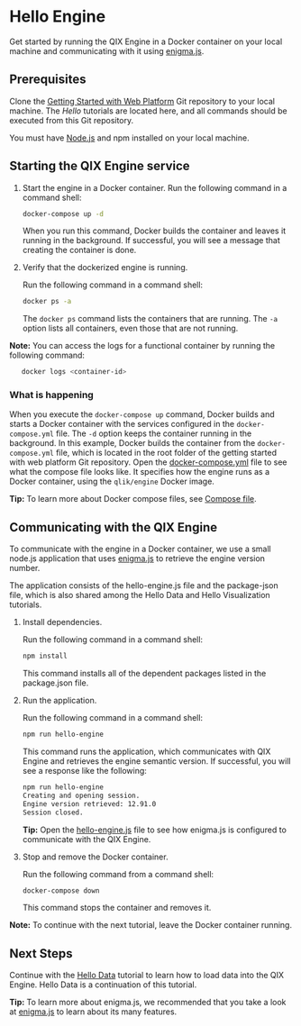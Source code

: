 # Hello Engine

Get started by running the QIX Engine in a Docker container on your local machine and communicating with it using [enigma.js](https://github.com/qlik-oss/enigma.js).

## Prerequisites

Clone the
[Getting Started with Web Platform](https://github.com/qlik-ea/getting-started-with-web-platform)
Git repository to your local machine. The *Hello* tutorials are located here,
and all commands should be executed from this Git repository.

You must have [Node.js](https://nodejs.org/en/) and npm installed on your local machine.

## Starting the QIX Engine service

1. Start the engine in a Docker container.
    Run the following command in a command shell:

    ```bash
    docker-compose up -d
    ```

    When you run this command, Docker builds the container and leaves it running in the background.
    If successful, you will see a message that creating the container is done.

1. Verify that the dockerized engine is running.

    Run the following command in a command shell:

    ```bash
    docker ps -a
    ```

    The `docker ps` command lists the containers that are running.
    The `-a` option lists all containers, even those that are not running.

**Note:** You can access the logs for a functional container by running the following command:

```bash
   docker logs <container-id>
```

### What is happening

When you execute the `docker-compose up` command,
Docker builds and starts a Docker container with the services configured in the `docker-compose.yml` file.
The `-d` option keeps the container running in the background.
In this example, Docker builds the container from the `docker-compose.yml` file,
which is located in the root folder of the getting started with web platform Git repository.
Open the [docker-compose.yml](https://github.com/qlik-ea/getting-started-with-web-platform/blob/master/docker-compose.yml)
file to see what the compose file looks like.
It specifies how the engine runs as a Docker container, using the `qlik/engine` Docker image.

**Tip:** To learn more about Docker compose files, see [Compose file](https://docs.docker.com/compose/compose-file/).

## Communicating with the QIX Engine

To communicate with the engine in a Docker container, we use a small node.js application that uses
[enigma.js](https://github.com/qlik-oss/enigma.js) to retrieve the engine version number.

The application consists of the hello-engine.js file and the package-json file,
which is also shared among the Hello Data and Hello Visualization tutorials.

1. Install dependencies.

    Run the following command in a command shell:

    ```bash
    npm install
    ```

    This command installs all of the dependent packages listed in the package.json file.

1. Run the application.

    Run the following command in a command shell:

    ```bash
    npm run hello-engine
    ```

    This command runs the application, which communicates with QIX Engine and retrieves the engine semantic version.
    If successful, you will see a response like the following:

    ```bash
    npm run hello-engine
    Creating and opening session.
    Engine version retrieved: 12.91.0
    Session closed.
    ```

    **Tip:** Open the [hello-engine.js](https://github.com/qlik-ea/getting-started-with-web-platform/blob/master/src/hello-engine/hello-engine.js)
    file to see how enigma.js is configured to communicate with the QIX Engine.

1. Stop and remove the Docker container.

    Run the following command from a command shell:

    ```bash
    docker-compose down
    ```

    This command stops the container and removes it.

**Note:** To continue with the next tutorial, leave the Docker container running.

## Next Steps

Continue with the [Hello Data](./hello-data.md) tutorial to learn how to load data into the QIX Engine.
Hello Data is a continuation of this tutorial.

**Tip:** To learn more about enigma.js,
we recommended that you take a look at [enigma.js](https://github.com/qlik-oss/enigma.js) to learn about its many features.
